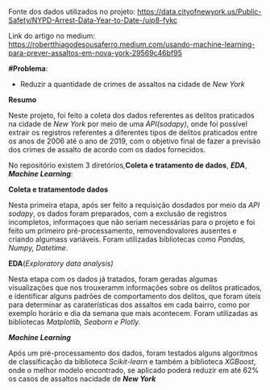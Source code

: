 Fonte dos dados utilizados no projeto: https://data.cityofnewyork.us/Public-Safety/NYPD-Arrest-Data-Year-to-Date-/uip8-fykc

Link do artigo no medium: https://robertthiagodesousaferro.medium.com/usando-machine-learning-para-prever-assaltos-em-nova-york-29569c46bf95

**#Problema**:
 - Reduzir a quantidade de crimes de assaltos na cidade de *New York*



**Resumo**

Neste projeto, foi feito a coleta dos dados referentes as delitos praticados na cidade de *New York* por meio de uma  *API(sodapy)*, onde foi possível extrair os registros referentes a diferentes tipos de delitos praticados entre os anos de 2006 até o ano de 2019, com o objetivo final de fazer a previsão dos crimes de assalto de acordo com os dados fornecidos. 

No repositório existem 3 diretórios,**Coleta e tratamento de dados**, ***EDA***, ***Machine Learning***:

**Coleta e tratamentode dados**

Nesta primeira etapa, após ser feito a requisição dosdados por meio da *API sodapy*, os dados foram preparados, com a exclusão de registros incompletos, informaçoes que não seriam necessárias para o projeto e foi feito um primeiro pré-processamento, removendovalores ausentes e criando algumass variáveis.
Foram utilizadas bibliotecas como *Pandas, Numpy, Datetime*.

**EDA**(*Exploratory data analysis)*

Nesta etapa com os dados já tratados, foram geradas algumas visualizações que nos trouxeramm informações sobre os delitos praticados, e identificar alguns padrões de comportamento dos delitos, que foram úteis para determinar as caraterísticas dos assaltos em cada bairro, como por exemplo horário e dia da semana que mais acontecem.
Foram utilizadas as bibliotecas *Matplotlib, Seaborn e Plotly.*

***Machine Learning***

Após um pré-processamento dos dados, foram testados alguns algoritmos de classificação da biblioteca *Scikit-learn* e também a biblioteca *XGBoost*, onde o melhor modelo encontrado, se aplicado poderá reduzir em até 62% os casos de assaltos nacidade de ***New York***

